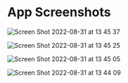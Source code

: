 # App Screenshots

![Screen Shot 2022-08-31 at 13 45 37](https://user-images.githubusercontent.com/11558773/187733972-a2f36fc1-5f7e-4351-ac46-d653ee58b63c.png)

![Screen Shot 2022-08-31 at 13 45 25](https://user-images.githubusercontent.com/11558773/187733981-a0c19cd9-09b1-4f6b-898a-8cb3bef4723a.png)

![Screen Shot 2022-08-31 at 13 45 05](https://user-images.githubusercontent.com/11558773/187733993-3ea28bd9-bcf2-4932-ae67-d4c2c1877574.png)

![Screen Shot 2022-08-31 at 13 44 09](https://user-images.githubusercontent.com/11558773/187733997-9657bfa3-b1d8-4300-a43f-ba0bc17bf5fd.png)
